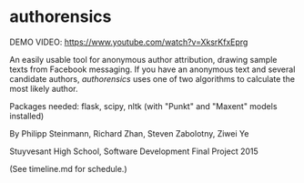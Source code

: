 # authorensics

DEMO VIDEO: https://www.youtube.com/watch?v=XksrKfxEprg

An easily usable tool for anonymous author attribution, drawing sample texts from Facebook messaging. If you have an anonymous text and several candidate authors, *authorensics* uses one of two algorithms to calculate the most likely author.

Packages needed: flask, scipy, nltk (with "Punkt" and "Maxent" models installed)

By Philipp Steinmann, Richard Zhan, Steven Zabolotny, Ziwei Ye

Stuyvesant High School, Software Development Final Project 2015

(See timeline.md for schedule.)
